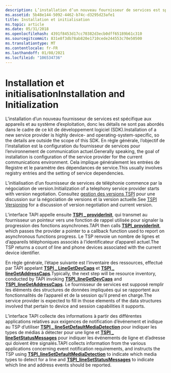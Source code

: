 ```yaml
---
description: L’installation d’un nouveau fournisseur de services est spécifique aux appareils et au système d’exploitation, donc les détails ne sont pas abordés dans le cadre de ce kit de développement logiciel (SDK).
ms.assetid: 5b48e144-5092-4462-b74c-d3295d23afe1
title: Installation et initialisation
ms.topic: article
ms.date: 05/31/2018
ms.openlocfilehash: 4391f8453d17cc70382d3ecb0dff65189b61c310
ms.sourcegitcommit: 831e8f3db78ab820e1710cede244553c70e50500
ms.translationtype: MT
ms.contentlocale: fr-FR
ms.lasthandoff: 01/08/2021
ms.locfileid: "106534736"
---
```

# <a name="installation-and-initialization"></a><span data-ttu-id="fb1f9-103">Installation et initialisation</span><span class="sxs-lookup"><span data-stu-id="fb1f9-103">Installation and Initialization</span></span>

<span data-ttu-id="fb1f9-104">L’installation d’un nouveau fournisseur de services est spécifique aux appareils et au système d’exploitation, donc les détails ne sont pas abordés dans le cadre de ce kit de développement logiciel (SDK).</span><span class="sxs-lookup"><span data-stu-id="fb1f9-104">Installation of a new service provider is highly device- and operating-system-specific, so the details are outside the scope of this SDK.</span></span> <span data-ttu-id="fb1f9-105">En règle générale, l’objectif de l’installation est la configuration du fournisseur de services pour l’environnement de communication actuel.</span><span class="sxs-lookup"><span data-stu-id="fb1f9-105">Generally speaking, the goal of installation is configuration of the service provider for the current communications environment.</span></span> <span data-ttu-id="fb1f9-106">Cela implique généralement les entrées de Registre et le paramètre des dépendances de service.</span><span class="sxs-lookup"><span data-stu-id="fb1f9-106">This usually involves registry entries and the setting of service dependencies.</span></span>

<span data-ttu-id="fb1f9-107">L’initialisation d’un fournisseur de services de téléphonie commence par la négociation de version.</span><span class="sxs-lookup"><span data-stu-id="fb1f9-107">Initialization of a telephony service provider starts with version negotiation.</span></span> <span data-ttu-id="fb1f9-108">Consultez [gestion des versions TSPI](tspi-versioning.md) pour une discussion sur la négociation de versions et la version actuelle.</span><span class="sxs-lookup"><span data-stu-id="fb1f9-108">See [TSPI Versioning](tspi-versioning.md) for a discussion of version negotiation and current version.</span></span>

<span data-ttu-id="fb1f9-109">L’interface TAPI appelle ensuite [**TSPI \_ providerInit**](/windows/win32/api/tspi/nf-tspi-tspi_providerinit), qui transmet au fournisseur un pointeur vers une fonction de rappel utilisée pour signaler la progression des fonctions asynchrones.</span><span class="sxs-lookup"><span data-stu-id="fb1f9-109">TAPI then calls [**TSPI\_providerInit**](/windows/win32/api/tspi/nf-tspi-tspi_providerinit), which passes the provider a pointer to a callback function used to report on asynchronous functions progress.</span></span> <span data-ttu-id="fb1f9-110">Le TSP renvoie un nombre de lignes et d’appareils téléphoniques associés à l’identificateur d’appareil actuel.</span><span class="sxs-lookup"><span data-stu-id="fb1f9-110">The TSP returns a count of line and phone devices associated with the current device identifier.</span></span>

<span data-ttu-id="fb1f9-111">En règle générale, l’étape suivante est l’inventaire des ressources, effectué par TAPI appelant [**TSPI \_ LineGetDevCaps**](/windows/win32/api/tspi/nf-tspi-tspi_linegetdevcaps) et [**TSPI \_ lineGetAddressCaps**](/windows/win32/api/tspi/nf-tspi-tspi_linegetaddresscaps).</span><span class="sxs-lookup"><span data-stu-id="fb1f9-111">Typically, the next step will be resource inventory, conducted by TAPI invoking [**TSPI\_lineGetDevCaps**](/windows/win32/api/tspi/nf-tspi-tspi_linegetdevcaps) and [**TSPI\_lineGetAddressCaps**](/windows/win32/api/tspi/nf-tspi-tspi_linegetaddresscaps).</span></span> <span data-ttu-id="fb1f9-112">Le fournisseur de services est supposé remplir les éléments des structures de données impliquées qui se rapportent aux fonctionnalités de l’appareil et de la session qu’il prend en charge.</span><span class="sxs-lookup"><span data-stu-id="fb1f9-112">The service provider is expected to fill in those elements of the data structures involved that pertain to device and session capabilities it supports.</span></span>

<span data-ttu-id="fb1f9-113">L’interface TAPI collecte des informations à partir des différentes applications relatives aux exigences de notification d’événement et indique au TSP d’utiliser [**TSPI \_ lineSetDefaultMediaDetection**](/windows/win32/api/tspi/nf-tspi-tspi_linesetdefaultmediadetection) pour indiquer les types de médias à détecter pour une ligne et [**TSPI \_ lineSetStatusMessages**](/windows/win32/api/tspi/nf-tspi-tspi_linesetstatusmessages) pour indiquer les événements de ligne et d’adresse qui doivent être signalés.</span><span class="sxs-lookup"><span data-stu-id="fb1f9-113">TAPI collects information from the various applications concerning event notification requirements, and instructs the TSP using [**TSPI\_lineSetDefaultMediaDetection**](/windows/win32/api/tspi/nf-tspi-tspi_linesetdefaultmediadetection) to indicate which media types to detect for a line and [**TSPI\_lineSetStatusMessages**](/windows/win32/api/tspi/nf-tspi-tspi_linesetstatusmessages) to indicate which line and address events should be reported.</span></span>

 

 
